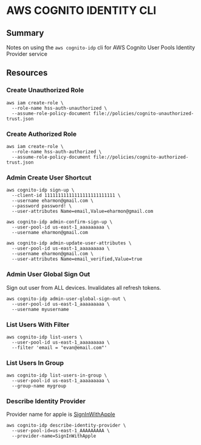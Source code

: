 # AWS COGNITO IDENTITY CLI

## Summary

Notes on using the `aws cognito-idp` cli for AWS Cognito User Pools Identity Provider service

## Resources

### Create Unauthorized Role

```console
aws iam create-role \
  --role-name hss-auth-unauthorized \
  --assume-role-policy-document file://policies/cognito-unauthorized-trust.json
```

### Create Authorized Role

```console
aws iam create-role \
  --role-name hss-auth-authorized \
  --assume-role-policy-document file://policies/cognito-authorized-trust.json
```

### Admin Create User Shortcut

```console
aws cognito-idp sign-up \
  --client-id 11111111111111111111111111 \
  --username eharmon@gmail.com \
  --password password! \
  --user-attributes Name=email,Value=eharmon@gmail.com

aws cognito-idp admin-confirm-sign-up \
  --user-pool-id us-east-1_aaaaaaaaa \
  --username eharmon@gmail.com

aws cognito-idp admin-update-user-attributes \
  --user-pool-id us-east-1_aaaaaaaaa \
  --username eharmon@gmail.com \
  --user-attributes Name=email_verified,Value=true
```

### Admin User Global Sign Out

Sign out user from ALL devices. Invalidates all refresh tokens.

```console
aws cognito-idp admin-user-global-sign-out \
  --user-pool-id us-east-1_aaaaaaaaa \
  --username myusername
```

### List Users With Filter

```console
aws cognito-idp list-users \
  --user-pool-id us-east-1_aaaaaaaaa \
  --filter 'email = "evan@email.com"'
```

### List Users In Group

```console
aws cognito-idp list-users-in-group \
  --user-pool-id us-east-1_aaaaaaaaa \
  --group-name mygroup
```

### Describe Identity Provider

Provider name for apple is [SignInWithApple](https://docs.aws.amazon.com/cli/latest/reference/cognito-idp/describe-identity-provider.html)

```console
aws cognito-idp describe-identity-provider \
  --user-pool-id=us-east-1_AAAAAAAAA \
  --provider-name=SignInWithApple
```
